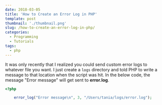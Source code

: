 ```yaml
---
date: 2018-03-05
title: 'How to Create an Error Log in PHP'
template: post
thumbnail: './thumbnail.png'
slug: /how-to-create-an-error-log-in-php/
categories:
  - Programming
  - Tutorials
tags:
  - php
---
```


It was only recently that I realized you could send custom error logs to whatever file you want. I just create a `logs` directory and told PHP to write a message to that location when the script was hit. In the below code, the message "Error message" will get sent to **error.log**.

```php
<?php

    error_log("Error message\n", 3, "/Users/tania/logs/error.log");
```
